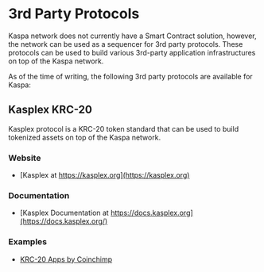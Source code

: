# 3rd Party Protocols

Kaspa network does not currently have a Smart Contract solution, however, the network can be used as a sequencer for 3rd party protocols. These protocols can be used to build various 3rd-party application infrastructures on top of the Kaspa network.

As of the time of writing, the following 3rd party protocols are available for Kaspa:

## Kasplex KRC-20

Kasplex protocol is a KRC-20 token standard that can be used to build tokenized assets on top of the Kaspa network.

### Website

- [Kasplex at https://kasplex.org](https://kasplex.org)

### Documentation

- [Kasplex Documentation at https://docs.kasplex.org](https://docs.kasplex.org/)

### Examples

- [KRC-20 Apps by Coinchimp](https://github.com/coinchimp/kaspa-krc20-apps/)

